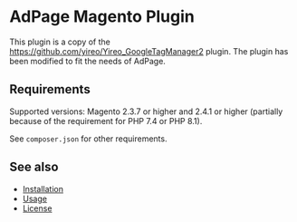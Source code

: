 # AdPage Magento Plugin 

This plugin is a copy of the https://github.com/yireo/Yireo_GoogleTagManager2 plugin. The plugin has been modified to fit the needs of AdPage.

## Requirements
Supported versions: Magento 2.3.7 or higher and 2.4.1 or higher (partially because of the requirement for PHP 7.4 or PHP 8.1).

See `composer.json` for other requirements.

## See also
- [Installation](INSTALL.md)
- [Usage](USAGE.md)
- [License](LICENSE.txt)
